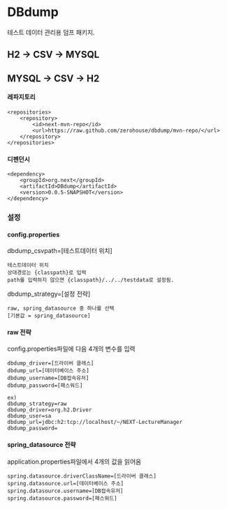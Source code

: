 # DBdump
테스트 데이터 관리용 덤프 패키지.

## H2 -> CSV -> MYSQL
## MYSQL -> CSV -> H2

#### 레파지토리

    <repositories>
        <repository>
            <id>next-mvn-repo</id>
            <url>https://raw.github.com/zerohouse/dbdump/mvn-repo/</url>
        </repository>
    </repositories>

#### 디펜던시

    <dependency>
        <groupId>org.next</groupId>
        <artifactId>DBdump</artifactId>
        <version>0.0.5-SNAPSHOT</version>
    </dependency>


### 설정

#### config.properties

dbdump_csvpath=[테스트데이터 위치]

    테스트데이터 위치
    상대경로는 {classpath}로 입력
    path를 입력하지 않으면 {classpath}/../../testdata로 설정됨.

dbdump_strategy=[설정 전략]

    raw, spring_datasource 중 하나를 선택
    [기본값 = spring_datasource]

#### raw 전략
 config.properties파일에 다음 4개의 변수를 입력

    dbdump_driver=[드라이버 클래스]
    dbdump_url=[데이터베이스 주소]
    dbdump_username=[DB접속유저]
    dbdump_password=[패스워드]

    ex)
    dbdump_strategy=raw
    dbdump_driver=org.h2.Driver
    dbdump_user=sa
    dbdump_url=jdbc:h2:tcp://localhost/~/NEXT-LectureManager
    dbdump_password=


#### spring_datasource 전략
 application.properties파일에서 4개의 값을 읽어옴

    spring.datasource.driverClassName=[드라이버 클래스]
    spring.datasource.url=[데이터베이스 주소]
    spring.datasource.username=[DB접속유저]
    spring.datasource.password=[패스워드]



